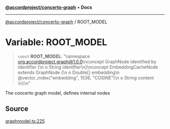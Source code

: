 [**@accordproject/concerto-graph**](../README.md) • **Docs**

***

[@accordproject/concerto-graph](../README.md) / ROOT\_MODEL

# Variable: ROOT\_MODEL

> `const` **ROOT\_MODEL**: "namespace org.accordproject.graph@1.0.0\nconcept GraphNode identified by identifier \{\n    o String identifier\n\}\nconcept EmbeddingCacheNode extends GraphNode \{\n    o Double\[\] embedding\n    @vector\_index(\"embedding\", 1536, \"COSINE\")\n    o String content  \n\}\n"

The concerto graph model, defines internal nodes

## Source

[graphmodel.ts:225](https://github.com/accordproject/lab-concerto-graph/blob/2c80b4a9bb941195f795971845a6802f68fb0254/src/graphmodel.ts#L225)
